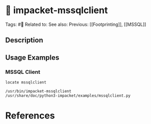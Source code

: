 # 💢 impacket-mssqlclient

Tags: #💢
Related to: 
See also: 
Previous: [[Footprinting]], [[MSSQL]]

## Description

## Usage Examples

### MSSQL Client

	locate mssqlclient

```text
/usr/bin/impacket-mssqlclient
/usr/share/doc/python3-impacket/examples/mssqlclient.py
```

# References